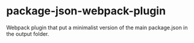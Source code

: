 # package-json-webpack-plugin

Webpack plugin that put a minimalist version of the main package.json in the output folder.
